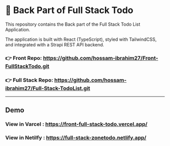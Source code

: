 # 📝 Back Part of Full Stack Todo

This repository contains the Back part of the Full Stack Todo List Application.

The application is built with React (TypeScript), styled with TailwindCSS, and integrated with a Strapi REST API backend.

### 👉 Front Repo: https://github.com/hossam-ibrahim27/Front-FullStackTodo.git
### 👉 Full Stack Repo: https://github.com/hossam-ibrahim27/Full-Stack-TodoList.git

---

## Demo
### View in Varcel : https://front-full-stack-todo.vercel.app/
### View in Netilfy : https://full-stack-zonetodo.netlify.app/

